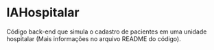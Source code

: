 # IAHospitalar
Código back-end que simula o cadastro de pacientes em uma unidade hospitalar (Mais informações no arquivo README do código).
